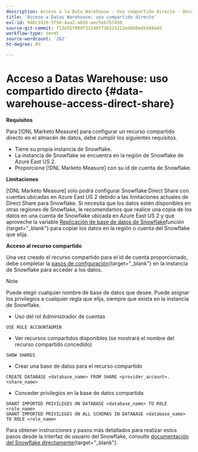 ```yaml
---
description: Acceso a la Data Warehouse - Uso compartido directo - Documentación del producto
title: 'Acceso a Datas Warehouse: uso compartido directo'
exl-id: 940c3316-5f94-4aa2-a656-aec5eb7b7450
source-git-commit: f13e55f009f33140ff36523212ed8b9ed5449a4d
workflow-type: tm+mt
source-wordcount: '262'
ht-degree: 0%

---
```


# Acceso a Datas Warehouse: uso compartido directo {#data-warehouse-access-direct-share}

**Requisitos**

Para [!DNL Marketo Measure] para configurar un recurso compartido directo en el almacén de datos, debe cumplir los siguientes requisitos.

* Tiene su propia instancia de Snowflake.
* La instancia de Snowflake se encuentra en la región de Snowflake de Azure East US 2.
* Proporcione [!DNL Marketo Measure] con su id de cuenta de Snowflake.

**Limitaciones**

[!DNL Marketo Measure] solo podrá configurar Snowflake Direct Share con cuentas ubicadas en Azure East US 2 debido a las limitaciones actuales de Direct Share para Snowflake. Si necesita que los datos estén disponibles en otras regiones de Snowflake, le recomendamos que realice una copia de los datos en una cuenta de Snowflake ubicada en Azure East US 2 y que aproveche la variable [Replicación de base de datos de Snowflake](https://docs.snowflake.com/en/user-guide/database-replication-intro.html)función {target=&quot;_blank&quot;} para copiar los datos en la región o cuenta del Snowflake que elija.

**Acceso al recurso compartido**

Una vez creado el recurso compartido para el id de cuenta proporcionado, debe completar la [pasos de configuración](https://docs.snowflake.com/en/user-guide/data-share-consumers.html){target=&quot;_blank&quot;} en la instancia de Snowflake para acceder a los datos.

>[!NOTE]
>
>Puede elegir cualquier nombre de base de datos que desee. Puede asignar los privilegios a cualquier regla que elija, siempre que exista en la instancia de Snowflake.

* Uso del rol Administrador de cuentas

```
USE ROLE ACCOUNTADMIN
```

* Ver recursos compartidos disponibles (se mostrará el nombre del recurso compartido concedido)

```
SHOW SHARES
```

* Crear una base de datos para el recurso compartido

```
CREATE DATABASE <database_name> FROM SHARE <provider_account>.<share_name>
```

* Conceder privilegios en la base de datos compartida

```
GRANT IMPORTED PRIVILEGES ON DATABASE <database_name> TO ROLE <role_name>
GRANT IMPORTED PRIVILEGES ON ALL SCHEMAS IN DATABASE <database_name> TO ROLE <role_name>
```

Para obtener instrucciones y pasos más detallados para realizar estos pasos desde la interfaz de usuario del Snowflake, consulte [documentación del Snowflake directamente](https://docs.snowflake.com/en/user-guide/data-share-consumers.html){target=&quot;_blank&quot;}.
